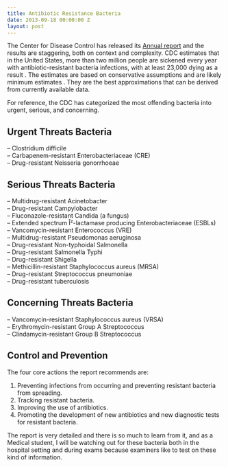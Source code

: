 ```yaml
---
title: Antibiotic Resistance Bacteria
date: 2013-09-18 00:00:00 Z
layout: post
---
```


The Center for Disease Control has released its [Annual report][1] and the results are staggering, both on context and complexity. CDC estimates that in the United States, more than two million people are sickened every year with antibiotic-resistant bacteria infections, with at least 23,000 dying as a result . The estimates are based on conservative assumptions and are likely minimum estimates . They are the best approximations that can be derived from currently available data.

For reference, the CDC has categorized the most offending bacteria into urgent, serious, and concerning.

## Urgent Threats Bacteria

– Clostridium difficile  
– Carbapenem-resistant Enterobacteriaceae (CRE)  
– Drug-resistant Neisseria gonorrhoeae 

## Serious Threats Bacteria

– Multidrug-resistant Acinetobacter  
– Drug-resistant Campylobacter  
– Fluconazole-resistant Candida (a fungus)  
– Extended spectrum Î²-lactamase producing Enterobacteriaceae (ESBLs)  
– Vancomycin-resistant Enterococcus (VRE)  
– Multidrug-resistant Pseudomonas aeruginosa  
– Drug-resistant Non-typhoidal Salmonella  
– Drug-resistant Salmonella Typhi  
– Drug-resistant Shigella  
– Methicillin-resistant Staphylococcus aureus (MRSA)  
– Drug-resistant Streptococcus pneumoniae  
– Drug-resistant tuberculosis

## Concerning Threats Bacteria

– Vancomycin-resistant Staphylococcus aureus (VRSA)  
– Erythromycin-resistant Group A Streptococcus  
– Clindamycin-resistant Group B Streptococcus 

## Control and Prevention 

The four core actions the report recommends are:  
1. Preventing infections from occurring and preventing resistant bacteria from spreading.  
2. Tracking resistant bacteria.  
3. Improving the use of antibiotics.  
4. Promoting the development of new antibiotics and new diagnostic tests for resistant bacteria.

The report is very detailed and there is so much to learn from it, and as a Medical student, I will be watching out for these bacteria both in the hospital setting and during exams because examiners like to test on these kind of information.

 [1]: http://www.cdc.gov/drugresistance/threat-report-2013/
